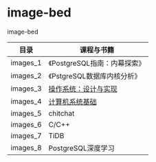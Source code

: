 # image-bed

image-bed



| 目录     | 课程与书籍                                                   |
| -------- | ------------------------------------------------------------ |
| images_1 | 《PostgreSQL指南：内幕探索》                                 |
| images_2 | 《PstgreSQL数据库内核分析》                                  |
| images_3 | [操作系统：设计与实现](https://jyywiki.cn)                   |
| images_4 | [计算机系统基础](https://nju-projectn.github.io/ics-pa-gitbook/ics2022/index.html) |
| images_5 | chitchat                                                     |
| images_6 | C/C++                                                        |
| images_7 | TiDB                                                         |
| images_8 | PostgreSQL深度学习                                           |

